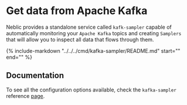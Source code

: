 # Get data from Apache Kafka

Neblic provides a standalone service called `kafk-sampler` capable of automatically monitoring your `Apache Kafka` topics and creating `Samplers` that will allow you to inspect all data that flows through them.

{%
   include-markdown "../../../cmd/kafka-sampler/README.md"
   start="<!--how-to-start-->"
   end="<!--how-to-end-->"
%}

## Documentation

To see all the configuration options available, check the `kafka-sampler` reference [page](../reference/kafka-sampler.md).
